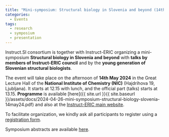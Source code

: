 ```yaml
---
title: "Mini-symposium: Structural biology in Slovenia and beyond (14th May 2024)"
categories:
  - Events
tags:
  - research
  - symposium
  - presentation
---
```


Instruct.SI consortium is together with Instruct-ERIC organizing a mini-symposium **Structural biology in Slovenia and beyond** with **talks by members of Instruct-ERIC council** and by the **young generation of Slovenian structural biologists**.

The event will take place on the afternoon of **14th May 2024** in the Great Lecture Hall of the **National Institute of Chemistry (NIC)** (Hajdrihova 19, Ljubljana). It starts at 12.15 with lunch, and the official part (talks) starts at 13.15. **Programme** is available [here]({{ site.url }}{{ site.baseurl }}/assets/docs/2024-04-26-mini-symposium-structural-biology-slovenia-14may24.pdf) and also at the [Instruct-ERIC main website](https://instruct-eric.org/events/structural-biology-in-slovenia-and-beyond/).

To facilitate organization, we kindly ask all participants to register using a [registration form](https://forms.gle/NJdorN6BaxkD3nPu7).

Symposium abstracts are available [here](https://www.ki.si/fileadmin/user_upload/datoteke-D11/Dogodki_in_mini_simpozij/MS2024/Minisymposium_14May2024-Abstracts.pdf).